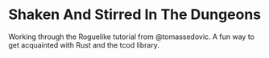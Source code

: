 # Shaken And Stirred In The Dungeons
Working through the Roguelike tutorial from @tomassedovic. A fun way to get acquainted with Rust and the tcod library.

